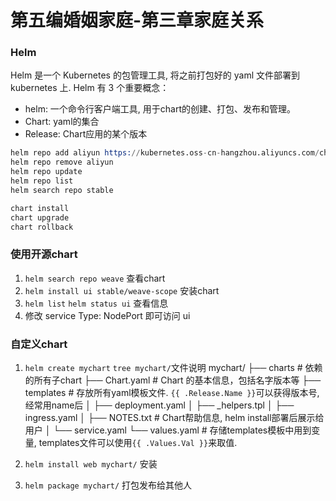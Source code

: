 # 第五编婚姻家庭-第三章家庭关系



### Helm
Helm 是一个 Kubernetes 的包管理工具, 将之前打包好的 yaml 文件部署到kubernetes 上.
Helm 有 3 个重要概念：
- helm: 一个命令行客户端工具, 用于chart的创建、打包、发布和管理。
- Chart: yaml的集合
- Release: Chart应用的某个版本

```s
helm repo add aliyun https://kubernetes.oss-cn-hangzhou.aliyuncs.com/charts
helm repo remove aliyun
helm repo update
helm repo list
helm search repo stable

chart install
chart upgrade
chart rollback
```

### 使用开源chart
1. `helm search repo weave` 查看chart
2. `helm install ui stable/weave-scope` 安装chart
3. `helm list` `helm status ui` 查看信息
4. 修改 service Type: NodePort 即可访问 ui

### 自定义chart
1. `helm create mychart`
`tree mychart/`文件说明
mychart/
├── charts # 依赖的所有子chart
├── Chart.yaml  # Chart 的基本信息，包括名字版本等
├── templates  # 存放所有yaml模板文件. `{{ .Release.Name }}`可以获得版本号, 经常用name后
│ ├── deployment.yaml
│ ├── _helpers.tpl
│ ├── ingress.yaml
│ ├── NOTES.txt  # Chart帮助信息, helm install部署后展示给用户
│ └── service.yaml
└── values.yaml  # 存储templates模板中用到变量, templates文件可以使用`{{ .Values.Val }}`来取值.

2. `helm install web mychart/` 安装
3. `helm package mychart/` 打包发布给其他人